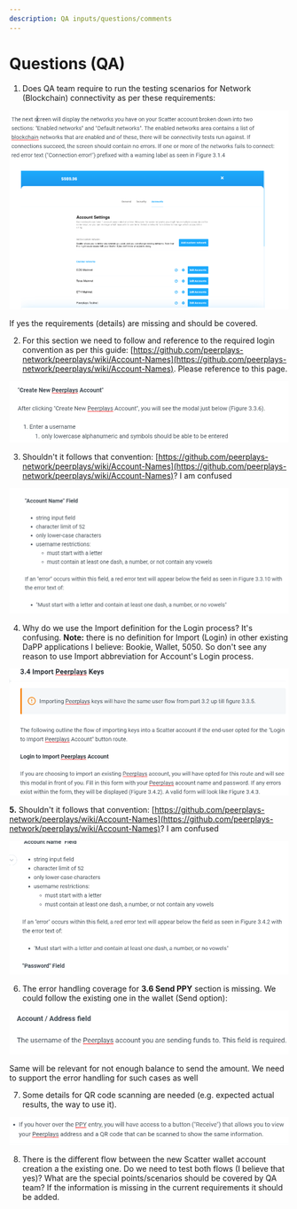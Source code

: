 ```yaml
---
description: QA inputs/questions/comments
---
```


# Questions \(QA\)

1. Does QA team require to run the testing scenarios for Network \(Blockchain\) connectivity as per these requirements: 

![](../.gitbook/assets/image%20%2853%29.png)

If yes the requirements \(details\) are missing and should be covered.

2. For this section we need to follow and reference to the required login convention as per this guide: [https://github.com/peerplays-network/peerplays/wiki/Account-Names](https://github.com/peerplays-network/peerplays/wiki/Account-Names). Please reference to this page.

![](../.gitbook/assets/image%20%2813%29.png)

3. Shouldn't it follows that convention: [https://github.com/peerplays-network/peerplays/wiki/Account-Names](https://github.com/peerplays-network/peerplays/wiki/Account-Names)? I am confused

![](../.gitbook/assets/image%20%2818%29.png)

4. Why do we use the Import definition for the Login process? It's confusing. **Note:** there is no definition for Import \(Login\) in other existing DaPP applications I believe: Bookie,  Wallet, 5050. So don't see any reason to use Import abbreviation for Account's Login process.

 

![](../.gitbook/assets/image%20%2840%29.png)

**5.** Shouldn't it follows that convention: [https://github.com/peerplays-network/peerplays/wiki/Account-Names](https://github.com/peerplays-network/peerplays/wiki/Account-Names)? I am confused

![](../.gitbook/assets/image%20%2830%29.png)

6. The error handling coverage for **3.6 Send PPY** section is missing. We could follow the existing one in the wallet \(Send option\): 

![](../.gitbook/assets/image%20%2810%29.png)

Same will be relevant for not enough balance to send the amount. We need to support the error handling for such cases as well

7. Some details for QR code scanning are needed \(e.g. expected actual results, the way to use it\).

![](../.gitbook/assets/image%20%2820%29.png)

8. There is the different flow between the new Scatter wallet account creation a the existing one. Do we need to test both flows \(I believe that yes\)? What are the special points/scenarios should be covered by QA team? If the information is missing in the current requirements it should be added.   

